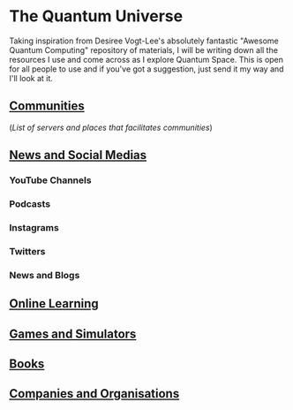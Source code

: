 # The Quantum Universe
Taking inspiration from Desiree Vogt-Lee's absolutely fantastic "Awesome Quantum Computing" repository of materials, I will be writing down all the resources I use and come across as I explore Quantum Space.  This is open for all people to use and if you've got a suggestion, just send it my way and I'll look at it.  

## [Communities](Communities.md) <br />
(_List of servers and places that facilitates communities_) <br />

## [News and Social Medias](News_and_Social_Medias.md)
### YouTube Channels

### Podcasts

### Instagrams

### Twitters

### News and Blogs

## [Online Learning](Online_Learning.md)

## [Games and Simulators](Games_and_Simulators.md)

## [Books](Books_and_Papers.md)

## [Companies and Organisations](Companies_and_Organisations.md)
